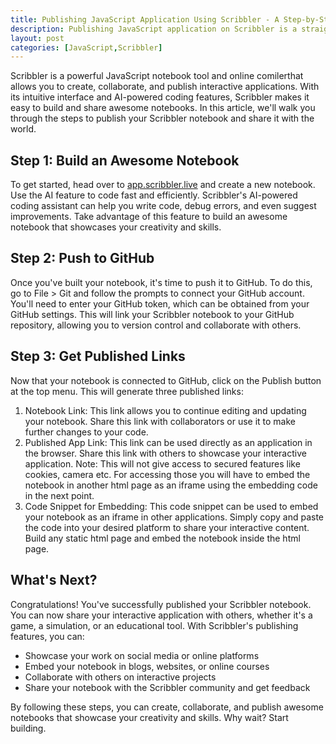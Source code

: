```yaml
---
title: Publishing JavaScript Application Using Scribbler - A Step-by-Step Guide
description: Publishing JavaScript application on Scribbler is a straightforward process that allows you to share your interactive notebooks with the world. 
layout: post
categories: [JavaScript,Scribbler]
---
```


Scribbler is a powerful JavaScript notebook tool and online comilerthat allows you to create, collaborate, and publish interactive applications. With its intuitive interface and AI-powered coding features, Scribbler makes it easy to build and share awesome notebooks. In this article, we'll walk you through the steps to publish your Scribbler notebook and share it with the world.

## Step 1: Build an Awesome Notebook

To get started, head over to [app.scribbler.live](https://app.scribbler.live) and create a new notebook. Use the AI feature to code fast and efficiently. Scribbler's AI-powered coding assistant can help you write code, debug errors, and even suggest improvements. Take advantage of this feature to build an awesome notebook that showcases your creativity and skills.

## Step 2: Push to GitHub

Once you've built your notebook, it's time to push it to GitHub. To do this, go to File > Git and follow the prompts to connect your GitHub account. You'll need to enter your GitHub token, which can be obtained from your GitHub settings. This will link your Scribbler notebook to your GitHub repository, allowing you to version control and collaborate with others.

## Step 3: Get Published Links

Now that your notebook is connected to GitHub, click on the Publish button at the top menu. This will generate three published links:

1. Notebook Link: This link allows you to continue editing and updating your notebook. Share this link with collaborators or use it to make further changes to your code.
2. Published App Link: This link can be used directly as an application in the browser. Share this link with others to showcase your interactive application. Note: This will not give access to secured features like cookies, camera etc. For accessing those you will have to embed the notebook in another html page as an iframe using the embedding code in the next point.
3. Code Snippet for Embedding: This code snippet can be used to embed your notebook as an iframe in other applications. Simply copy and paste the code into your desired platform to share your interactive content. Build any static html page and embed the notebook inside the html page.

## What's Next?

Congratulations! You've successfully published your Scribbler notebook. You can now share your interactive application with others, whether it's a game, a simulation, or an educational tool. With Scribbler's publishing features, you can:

- Showcase your work on social media or online platforms
- Embed your notebook in blogs, websites, or online courses
- Collaborate with others on interactive projects
- Share your notebook with the Scribbler community and get feedback

By following these steps, you can create, collaborate, and publish awesome notebooks that showcase your creativity and skills. Why wait? Start building.
